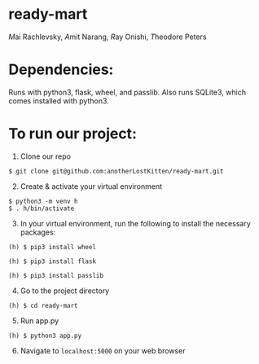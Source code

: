 # ready-mart 
*M*ai Rachlevsky, *A*mit Narang, *R*ay Onishi, *T*heodore Peters 

# Dependencies: 
Runs with python3, flask, wheel, and passlib.
Also runs SQLite3, which comes installed with python3.

# To run our project:
1. Clone our repo
```
$ git clone git@github.com:anotherLostKitten/ready-mart.git 
```
2. Create & activate your virtual environment
```
$ python3 -m venv h
$ . h/bin/activate
```
3. In your virtual environment, run the following to install the necessary packages:
```
(h) $ pip3 install wheel

(h) $ pip3 install flask

(h) $ pip3 install passlib
```
4. Go to the project directory
```
(h) $ cd ready-mart
```
5. Run app.py
```
(h) $ python3 app.py 
```
6. Navigate to `localhost:5000` on your web browser
